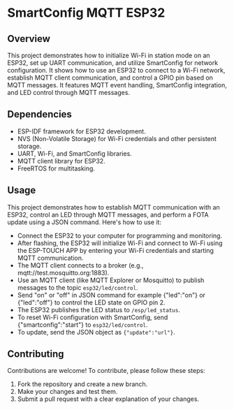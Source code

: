 <!DOCTYPE html>
<html lang="en">
<head>
    <meta charset="UTF-8">
    <meta name="viewport" content="width=device-width, initial-scale=1.0">
    <title>SmartConfig MQTT ESP32</title>
</head>
<body>
    <h1>SmartConfig MQTT ESP32</h1>
    <h2>Overview</h2>
    <p>This project demonstrates how to initialize Wi-Fi in station mode on an ESP32, set up UART communication, and utilize SmartConfig for network configuration. It shows how to use an ESP32 to connect to a   Wi-Fi network, establish MQTT client communication, and control a GPIO pin based on MQTT messages. It features MQTT event handling, SmartConfig integration, and LED control through MQTT messages.</p>
    <h2>Dependencies</h2>
    <ul>
        <li>ESP-IDF framework for ESP32 development.</li>
        <li>NVS (Non-Volatile Storage) for Wi-Fi credentials and other persistent storage.</li>
        <li>UART, Wi-Fi, and SmartConfig libraries.</li>
        <li>MQTT client library for ESP32.</li>
        <li>FreeRTOS for multitasking.</li>
    </ul>
    <h2>Usage</h2>
    <p>This project demonstrates how to establish MQTT communication with an ESP32, control an LED through MQTT messages, and perform a FOTA update using a JSON command. Here's how to use it:</p>
    <ul>
        <li>Connect the ESP32 to your computer for programming and monitoring.</li>
        <li>After flashing, the ESP32 will initialize Wi-Fi and connect to Wi-Fi using the ESP-TOUCH APP by entering your Wi-Fi credentials and starting MQTT communication.</li>
        <li>The MQTT client connects to a broker (e.g., mqtt://test.mosquitto.org:1883).</li>
        <li>Use an MQTT client (like MQTT Explorer or Mosquitto) to publish messages to the topic <code>esp32/led/control</code>.</li>
        <li>Send "on" or "off" in JSON command  for example {"led":"on"} or {"led":"off"} to control the LED state on GPIO pin 2.</li>
        <li>The ESP32 publishes the LED status to <code>/esp/led_status</code>.</li>
        <li>To reset Wi-Fi configuration with SmartConfig, send {"smartconfig":"start"} to <code>esp32/led/control</code>.</li>
        <li>To update, send the JSON object as <code>{"update":"url"}</code>.</li>
    </ul>
    <h2>Contributing</h2>
    <p>Contributions are welcome! To contribute, please follow these steps:</p>
    <ol>
        <li>Fork the repository and create a new branch.</li>
        <li>Make your changes and test them.</li>
        <li>Submit a pull request with a clear explanation of your changes.</li>
    </ol>
</body>
</html>
